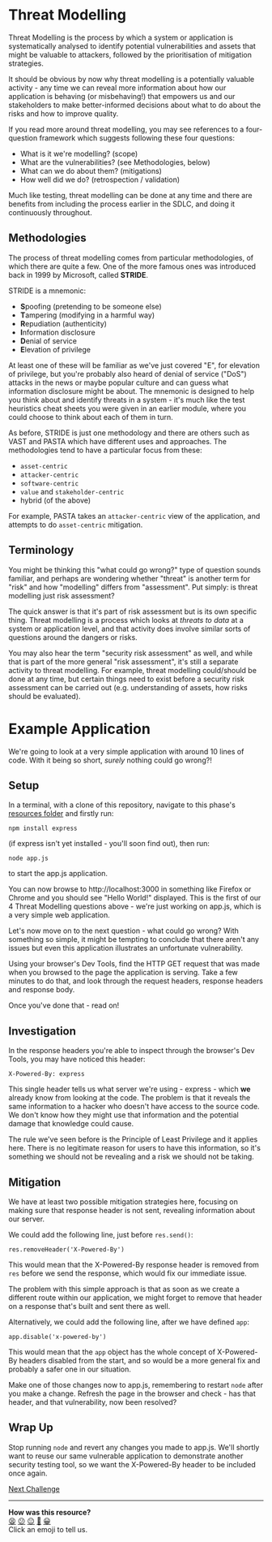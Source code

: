 # Threat Modelling

Threat Modelling is the process by which a system or application is
systematically analysed to identify potential vulnerabilities and assets that
might be valuable to attackers, followed by the prioritisation of mitigation
strategies.

It should be obvious by now why threat modelling is a potentially valuable
activity - any time we can reveal more information about how our application is
behaving (or misbehaving!) that empowers us and our stakeholders to make
better-informed decisions about what to do about the risks and how to improve
quality.

If you read more around threat modelling, you may see references to a
four-question framework which suggests following these four questions:

* What is it we're modelling? (scope)
* What are the vulnerabilities? (see Methodologies, below)
* What can we do about them? (mitigations)
* How well did we do? (retrospection / validation)

Much like testing, threat modelling can be done at any time and there are
benefits from including the process earlier in the SDLC, and doing it
continuously throughout.

## Methodologies

The process of threat modelling comes from particular methodologies, of which
there are quite a few. One of the more famous ones was introduced back in 1999
by Microsoft, called **STRIDE**.

STRIDE is a mnemonic:

* **S**poofing (pretending to be someone else)
* **T**ampering (modifying in a harmful way)
* **R**epudiation (authenticity)
* **I**nformation disclosure
* **D**enial of service
* **E**levation of privilege

At least one of these will be familiar as we've just covered "E", for elevation
of privilege, but you're probably also heard of denial of service ("DoS")
attacks in the news or maybe popular culture and can guess what information
disclosure might be about. The mnemonic is designed to help you think about and
identify threats in a system - it's much like the test heuristics cheat sheets
you were given in an earlier module, where you could choose to think about each
of them in turn.

As before, STRIDE is just one methodology and there are others such as VAST and
PASTA which have different uses and approaches. The methodologies tend to have a
particular focus from these:

* `asset-centric`
* `attacker-centric`
* `software-centric`
* `value` and `stakeholder-centric`
* hybrid (of the above)

For example, PASTA takes an `attacker-centric` view of the application, and
attempts to do `asset-centric` mitigation.

## Terminology

You might be thinking this "what could go wrong?" type of question sounds
familiar, and perhaps are wondering whether "threat" is another term for "risk"
and how "modelling" differs from "assessment". Put simply: is threat modelling
just risk assessment?

The quick answer is that it's part of risk assessment but is its own specific
thing. Threat modelling is a process which looks at *threats to data* at a
system or application level, and that activity does involve similar sorts of
questions around the dangers or risks.

You may also hear the term "security risk assessment" as well, and while that is
part of the more general "risk assessment", it's still a separate activity to
threat modelling. For example, threat modelling could/should be done at any
time, but certain things need to exist before a security risk assessment can be
carried out (e.g. understanding of assets, how risks should be evaluated).

# Example Application

We're going to look at a very simple application with around 10 lines of code.
With it being so short, *surely* nothing could go wrong?!

## Setup

In a terminal, with a clone of this repository, navigate to this phase's
[resources folder](./resources/) and firstly run:

```
npm install express
```

(if express isn't yet installed - you'll soon find out), then run:

```
node app.js
```

to start the app.js application.

You can now browse to http://localhost:3000 in something like Firefox or Chrome
and you should see "Hello World!" displayed. This is the first of our 4 Threat
Modelling questions above - we're just working on app.js, which is a very simple
web application.

Let's now move on to the next question - what could go wrong? With something so
simple, it might be tempting to conclude that there aren't any issues but even
this application illustrates an unfortunate vulnerability.

Using your browser's Dev Tools, find the HTTP GET request that was made when you
browsed to the page the application is serving. Take a few minutes to do that,
and look through the request headers, response headers and response body.

Once you've done that - read on!

## Investigation

In the response headers you're able to inspect through the browser's Dev Tools,
you may have noticed this header:

```
X-Powered-By: express
```

This single header tells us what server we're using - express - which **we**
already know from looking at the code. The problem is that it reveals the same
information to a hacker who doesn't have access to the source code. We don't
know how they might use that information and the potential damage that knowledge
could cause.

The rule we've seen before is the Principle of Least Privilege and it applies
here. There is no legitimate reason for users to have this information, so it's
something we should not be revealing and a risk we should not be taking.

## Mitigation

We have at least two possible mitigation strategies here, focusing on making
sure that response header is not sent, revealing information about our server.

We could add the following line, just before `res.send()`:

```
res.removeHeader('X-Powered-By')
```

This would mean that the X-Powered-By response header is removed from `res`
before we send the response, which would fix our immediate issue.

The problem with this simple approach is that as soon as we create a different
route within our application, we might forget to remove that header on a
response that's built and sent there as well.

Alternatively, we could add the following line, after we have defined `app`:

```
app.disable('x-powered-by')
```

This would mean that the `app` object has the whole concept of X-Powered-By
headers disabled from the start, and so would be a more general fix and probably
a safer one in our situation.

Make one of those changes now to app.js, remembering to restart `node` after you
make a change. Refresh the page in the browser and check - has that header, and
that vulnerability, now been resolved?

## Wrap Up

Stop running `node` and revert any changes you made to app.js. We'll shortly
want to reuse our same vulnerable application to demonstrate another security
testing tool, so we want the X-Powered-By header to be included once again.

[Next Challenge](07_owasp_zap.md)

<!-- BEGIN GENERATED SECTION DO NOT EDIT -->

---

**How was this resource?**  
[😫](https://airtable.com/shrUJ3t7KLMqVRFKR?prefill_Repository=makersacademy%2Fextending-testing&prefill_File=phase4%2F06_threat_modelling.md&prefill_Sentiment=😫) [😕](https://airtable.com/shrUJ3t7KLMqVRFKR?prefill_Repository=makersacademy%2Fextending-testing&prefill_File=phase4%2F06_threat_modelling.md&prefill_Sentiment=😕) [😐](https://airtable.com/shrUJ3t7KLMqVRFKR?prefill_Repository=makersacademy%2Fextending-testing&prefill_File=phase4%2F06_threat_modelling.md&prefill_Sentiment=😐) [🙂](https://airtable.com/shrUJ3t7KLMqVRFKR?prefill_Repository=makersacademy%2Fextending-testing&prefill_File=phase4%2F06_threat_modelling.md&prefill_Sentiment=🙂) [😀](https://airtable.com/shrUJ3t7KLMqVRFKR?prefill_Repository=makersacademy%2Fextending-testing&prefill_File=phase4%2F06_threat_modelling.md&prefill_Sentiment=😀)  
Click an emoji to tell us.

<!-- END GENERATED SECTION DO NOT EDIT -->
